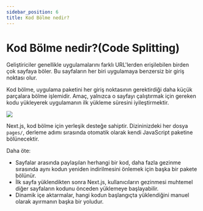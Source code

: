 ```yaml
---
sidebar_position: 6
title: Kod Bölme nedir?
---
```


# Kod Bölme nedir?(Code Splitting)

Geliştiriciler genellikle uygulamalarını farklı URL'lerden erişilebilen birden çok sayfaya böler. Bu sayfaların her biri uygulamaya benzersiz bir giriş noktası olur.

Kod bölme, uygulama paketini her giriş noktasının gerektirdiği daha küçük parçalara bölme işlemidir. Amaç, yalnızca o sayfayı çalıştırmak için gereken kodu yükleyerek uygulamanın ilk yükleme süresini iyileştirmektir.

<img src="https://nextjs.org/static/images/learn/foundations/code-splitting.png"/>

Next.js, kod bölme için yerleşik desteğe sahiptir. Dizininizdeki her dosya `pages/`, derleme adımı sırasında otomatik olarak kendi JavaScript paketine bölünecektir.

Daha öte:

- Sayfalar arasında paylaşılan herhangi bir kod, daha fazla gezinme sırasında aynı kodun yeniden indirilmesini önlemek için başka bir pakete bölünür.
- İlk sayfa yüklendikten sonra Next.js, kullanıcıların gezinmesi muhtemel diğer sayfaların kodunu önceden yüklemeye başlayabilir.
- Dinamik içe aktarmalar, hangi kodun başlangıçta yüklendiğini manuel olarak ayırmanın başka bir yoludur.

